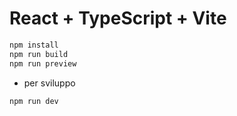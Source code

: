 # React + TypeScript + Vite



```sh
npm install
npm run build
npm run preview
```
- per sviluppo

```sh
npm run dev
```
